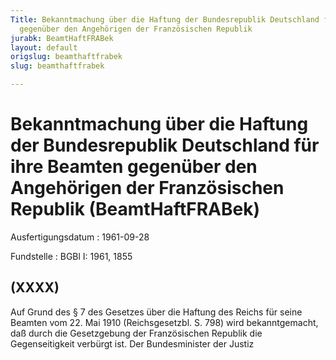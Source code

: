 ```yaml
---
Title: Bekanntmachung über die Haftung der Bundesrepublik Deutschland für ihre Beamten
  gegenüber den Angehörigen der Französischen Republik
jurabk: BeamtHaftFRABek
layout: default
origslug: beamthaftfrabek
slug: beamthaftfrabek

---
```


# Bekanntmachung über die Haftung der Bundesrepublik Deutschland für ihre Beamten gegenüber den Angehörigen der Französischen Republik (BeamtHaftFRABek)

Ausfertigungsdatum
:   1961-09-28

Fundstelle
:   BGBl I: 1961, 1855



## (XXXX)

Auf Grund des § 7 des Gesetzes über die Haftung des Reichs für seine Beamten vom 22. Mai 1910 (Reichsgesetzbl. S. 798) wird bekanntgemacht, daß durch die Gesetzgebung der Französischen Republik die Gegenseitigkeit verbürgt ist.
Der Bundesminister der Justiz

